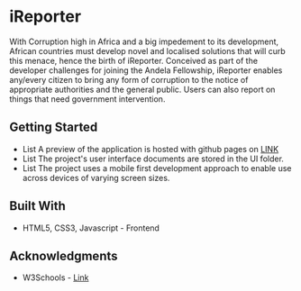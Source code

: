 # iReporter

With Corruption high in Africa and a big impedement to its development, African countries must develop novel and localised solutions that will curb this menace, hence the birth of iReporter.
Conceived as part of the developer challenges for joining the Andela Fellowship, iReporter enables any/every citizen to bring any form of corruption to the notice of appropriate authorities and the general public. Users can also report on things that need government intervention.

## Getting Started

- List A preview of the application is hosted with github pages on [LINK](https://richien.github.io/iReporter/UI/index.html) 
- List The project's user interface documents are stored in the UI folder.
- List The project uses a mobile first development approach to enable use across devices of varying screen sizes.

## Built With

* HTML5, CSS3, Javascript - Frontend

## Acknowledgments

* W3Schools - [Link](https://www.w3schools.com/html/default.asp)

